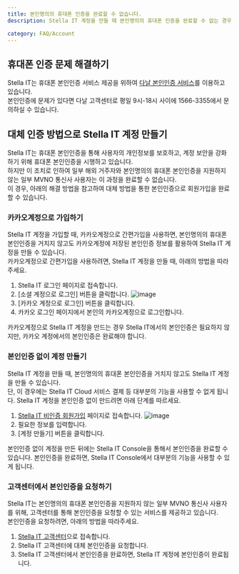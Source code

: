 ```yaml
---
title: 본인명의의 휴대폰 인증을 완료할 수 없습니다.
description: Stella IT 계정을 만들 때 본인명의의 휴대폰 인증을 완료할 수 없는 경우 해결 방법을 알아보세요.

category: FAQ/Account
---
```


## 휴대폰 인증 문제 해결하기
Stella IT는 휴대폰 본인인증 서비스 제공을 위하여 [다날 본인인증 서비스](https://www.danalpay.com/service_introduction/personal_check)를 이용하고 있습니다.  
본인인증에 문제가 있다면 다날 고객센터로 평일 9시-18시 사이에 1566-3355에서 문의하실 수 있습니다.

## 대체 인증 방법으로 Stella IT 계정 만들기
Stella IT는 휴대폰 본인인증을 통해 사용자의 개인정보를 보호하고, 계정 보안을 강화하기 위해 휴대폰 본인인증을 시행하고 있습니다.  
하지만 이 조치로 인하여 일부 해외 거주자와 본인명의의 휴대폰 본인인증을 지원하지 않는 일부 MVNO 통신사 사용자는 이 과정을 완료할 수 없습니다.  
이 경우, 아래의 해결 방법을 참고하여 대체 방법을 통한 본인인증으로 회원가입을 완료할 수 있습니다.

### 카카오계정으로 가입하기
Stella IT 계정을 가입할 때, 카카오계정으로 간편가입을 사용하면, 본인명의의 휴대폰 본인인증을 거치지 않고도 카카오계정에 저장된 본인인증 정보를 활용하여 Stella IT 계정을 만들 수 있습니다.  
카카오계정으로 간편가입을 사용하려면, Stella IT 계정을 만들 때, 아래의 방법을 따라주세요.

1. Stella IT 로그인 페이지로 접속합니다.
2. [소셜 계정으로 로그인] 버튼을 클릭합니다.
![image](https://user-images.githubusercontent.com/15670271/199188238-2924b267-1f61-48be-bab5-a8c4ac36ad80.png)
3. [카카오 계정으로 로그인] 버튼을 클릭합니다.
4. 카카오 로그인 페이지에서 본인의 카카오계정으로 로그인합니다.

카카오계정으로 Stella IT 계정을 만드는 경우 Stella IT에서의 본인인증은 필요하지 않지만, 카카오 계정에서의 본인인증은 완료해야 합니다.

### 본인인증 없이 계정 만들기
Stella IT 계정을 만들 때, 본인명의의 휴대폰 본인인증을 거치지 않고도 Stella IT 계정을 만들 수 있습니다.  
단, 이 경우에는 Stella IT Cloud 서비스 결제 등 대부분의 기능을 사용할 수 없게 됩니다. Stella IT 계정을 본인인증 없이 만드려면 아래 단계를 따르세요.

1. [Stella IT 비인증 회원가입](https://accounts.stella-it.com/register?myAccount=true) 페이지로 접속합니다.
![image](https://user-images.githubusercontent.com/15670271/199189439-fcd71aac-ff13-4584-82b5-c4f267b00dc8.png)
2. 필요한 정보를 입력합니다.
3. [계정 만들기] 버튼을 클릭합니다.

본인인증 없이 계정을 만든 뒤에는 Stella IT Console을 통해서 본인인증을 완료할 수 있습니다. 본인인증을 완료하면, Stella IT Console에서 대부분의 기능을 사용할 수 있게 됩니다.

### 고객센터에서 본인인증을 요청하기
Stella IT는 본인명의의 휴대폰 본인인증을 지원하지 않는 일부 MVNO 통신사 사용자를 위해, 고객센터를 통해 본인인증을 요청할 수 있는 서비스를 제공하고 있습니다.  
본인인증을 요청하려면, 아래의 방법을 따라주세요. 

1. [Stella IT 고객센터](https://pf.stella-it.com)으로 접속합니다.
2. Stella IT 고객센터에 대체 본인인증을 요청합니다.
4. Stella IT 고객센터에서 본인인증을 완료하면, Stella IT 계정에 본인인증이 완료됩니다.
